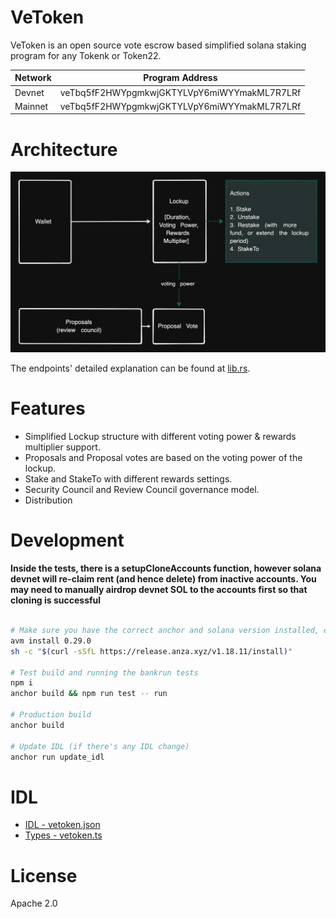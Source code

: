 # VeToken

VeToken is an open source vote escrow based simplified solana staking program for any Tokenk or Token22.

| Network | Program Address                             |
| ------- | ------------------------------------------- |
| Devnet  | veTbq5fF2HWYpgmkwjGKTYLVpY6miWYYmakML7R7LRf |
| Mainnet | veTbq5fF2HWYpgmkwjGKTYLVpY6miWYYmakML7R7LRf |

# Architecture

<img src="./docs/arch.png" width="600">

The endpoints' detailed explanation can be found at [lib.rs](./programs/vetoken/src/lib.rs).

# Features

- Simplified Lockup structure with different voting power & rewards multiplier support.
- Proposals and Proposal votes are based on the voting power of the lockup.
- Stake and StakeTo with different rewards settings.
- Security Council and Review Council governance model.
- Distribution

# Development

**Inside the tests, there is a setupCloneAccounts function, however solana devnet will re-claim rent (and hence delete) from inactive accounts. You may need to manually airdrop devnet SOL to the accounts first so that cloning is successful**

```zsh

# Make sure you have the correct anchor and solana version installed, e.g:
avm install 0.29.0
sh -c "$(curl -sSfL https://release.anza.xyz/v1.18.11/install)"

# Test build and running the bankrun tests
npm i
anchor build && npm run test -- run

# Production build
anchor build

# Update IDL (if there's any IDL change)
anchor run update_idl
```

# IDL

- [IDL - vetoken.json](./src/idl/vetoken.json)
- [Types - vetoken.ts](./src/types/vetoken.ts)

# License

Apache 2.0
